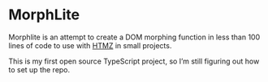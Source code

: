 # MorphLite

Morphlite is an attempt to create a DOM morphing function in less than 100 lines of code to use with [HTMZ](https://leanrada.com/htmz/) in small projects.

This is my first open source TypeScript project, so I’m still figuring out how to set up the repo.

